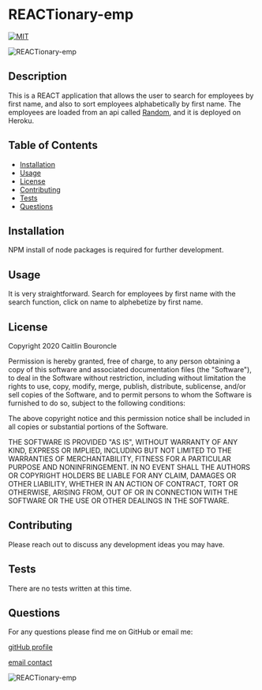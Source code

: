 
# REACTionary-emp
[![MIT](https://img.shields.io/badge/License-MIT-yellow.svg)](https://opensource.org/licenses/MIT)

![REACTionary-emp](https://img.shields.io/github/languages/top/caitlinbou/REACTionary-emp)
## Description
This is a REACT application that allows the user to search for employees by first name, and also to sort employees alphabetically by first name. The employees are loaded from an api called [Random](), and it is deployed on Heroku.
## Table of Contents
* [Installation](#installation)
* [Usage](#usage)
* [License](#license)
* [Contributing](#Contributing)
* [Tests](#Tests)
* [Questions](#Questions)
## Installation
NPM install of node packages is required for further development.
## Usage 
It is very straightforward. Search for employees by first name with the search function, click on name to alphebetize by first name. 
## License 

Copyright 2020 Caitlin Bouroncle
        
Permission is hereby granted, free of charge, to any person obtaining a copy of this software and associated documentation files (the "Software"), to deal in the Software without restriction, including without limitation the rights to use, copy, modify, merge, publish, distribute, sublicense, and/or sell copies of the Software, and to permit persons to whom the Software is furnished to do so, subject to the following conditions:
        
The above copyright notice and this permission notice shall be included in all copies or substantial portions of the Software.
        
THE SOFTWARE IS PROVIDED "AS IS", WITHOUT WARRANTY OF ANY KIND, EXPRESS OR IMPLIED, INCLUDING BUT NOT LIMITED TO THE WARRANTIES OF MERCHANTABILITY, FITNESS FOR A PARTICULAR PURPOSE AND NONINFRINGEMENT. IN NO EVENT SHALL THE AUTHORS OR COPYRIGHT HOLDERS BE LIABLE FOR ANY CLAIM, DAMAGES OR OTHER LIABILITY, WHETHER IN AN ACTION OF CONTRACT, TORT OR OTHERWISE, ARISING FROM, OUT OF OR IN CONNECTION WITH THE SOFTWARE OR THE USE OR OTHER DEALINGS IN THE SOFTWARE.

## Contributing
Please reach out to discuss any development ideas you may have. 
## Tests
There are no tests written at this time.
## Questions
For any questions please find me on GitHub or email me: 

[gitHub profile](https://github.com/caitlinbou)

[email contact](mailto:caitlin.bouroncle@gmail.com)

![REACTionary-emp](https://img.shields.io/static/v1?label=REACTionary-emp&message=REACT&color=red)
